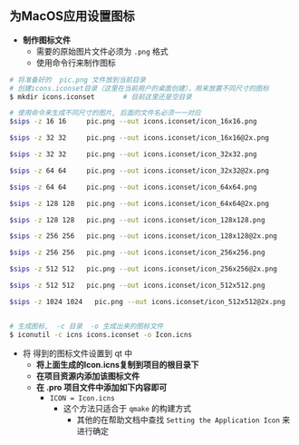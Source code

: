 ## 为MacOS应用设置图标

- **制作图标文件**
  - 需要的原始图片文件必须为 `.png` 格式
  - 使用命令行来制作图标

```bash
# 将准备好的  pic.png 文件放到当前目录
# 创建icons.iconset目录（这里在当前用户的桌面创建），用来放置不同尺寸的图标
$ mkdir icons.iconset       # 目前这里还是空目录

# 使用命令来生成不同尺寸的图片, 后面的文件名必须一一对应
$sips -z 16 16     pic.png --out icons.iconset/icon_16x16.png

$sips -z 32 32     pic.png --out icons.iconset/icon_16x16@2x.png

$sips -z 32 32     pic.png --out icons.iconset/icon_32x32.png

$sips -z 64 64     pic.png --out icons.iconset/icon_32x32@2x.png

$sips -z 64 64     pic.png --out icons.iconset/icon_64x64.png

$sips -z 128 128   pic.png --out icons.iconset/icon_64x64@2x.png

$sips -z 128 128   pic.png --out icons.iconset/icon_128x128.png

$sips -z 256 256   pic.png --out icons.iconset/icon_128x128@2x.png

$sips -z 256 256   pic.png --out icons.iconset/icon_256x256.png

$sips -z 512 512   pic.png --out icons.iconset/icon_256x256@2x.png

$sips -z 512 512   pic.png --out icons.iconset/icon_512x512.png

$sips -z 1024 1024   pic.png --out icons.iconset/icon_512x512@2x.png


# 生成图标,  -c 目录  -o 生成出来的图标文件
$ iconutil -c icns icons.iconset -o Icon.icns
```

- 将 得到的图标文件设置到 qt 中
  - **将上面生成的Icon.icns复制到项目的根目录下**
  - **在项目资源内添加该图标文件**
  - **在 .pro 项目文件中添加如下内容即可**
    - `ICON = Icon.icns`
      - 这个方法只适合于 `qmake`  的构建方式
        - 其他的在帮助文档中查找 `Setting the Application Icon` 来进行确定



